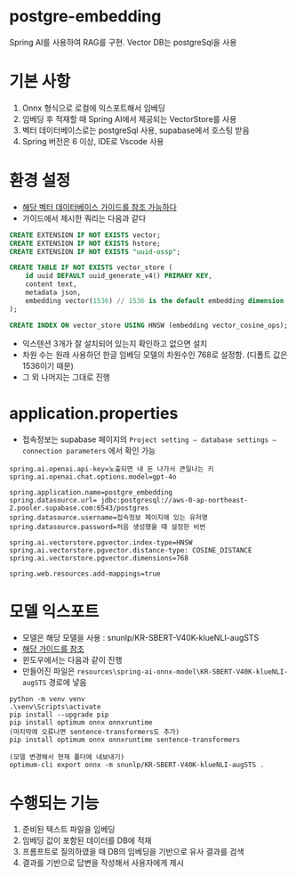 # postgre-embedding

Spring AI를 사용하여 RAG를 구현. Vector DB는 postgreSql을 사용

# 기본 사항

1. Onnx 형식으로 로컬에 익스포트해서 임베딩
2. 임베딩 후 적재할 때 Spring AI에서 제공되는 VectorStore를 사용
3. 벡터 데이터베이스로는 postgreSql 사용, supabase에서 호스팅 받음
4. Spring 버전은 6 이상, IDE로 Vscode 사용

# 환경 설정

- [해당 벡터 데이터베이스 가이드를 참조 가능하다](https://docs.spring.io/spring-ai/reference/1.0/api/vectordbs/pgvector.html)
- 가이드에서 제시한 쿼리는 다음과 같다

```sql
CREATE EXTENSION IF NOT EXISTS vector;
CREATE EXTENSION IF NOT EXISTS hstore;
CREATE EXTENSION IF NOT EXISTS "uuid-ossp";

CREATE TABLE IF NOT EXISTS vector_store (
	id uuid DEFAULT uuid_generate_v4() PRIMARY KEY,
	content text,
	metadata json,
	embedding vector(1536) // 1536 is the default embedding dimension
);

CREATE INDEX ON vector_store USING HNSW (embedding vector_cosine_ops);
```

- 익스텐션 3개가 잘 설치되어 있는지 확인하고 없으면 설치
- 차원 수는 원래 사용하던 한글 임베딩 모델의 차원수인 768로 설정함. (디폴트 값은 1536이기 때문)
- 그 외 나머지는 그대로 진행

# application.properties

- 접속정보는 supabase 페이지의 `Project setting – database settings – connection parameters` 에서 확인 가능

```
spring.ai.openai.api-key=노출되면 내 돈 나가서 큰일나는 키
spring.ai.openai.chat.options.model=gpt-4o

spring.application.name=postgre_embedding
spring.datasource.url= jdbc:postgresql://aws-0-ap-northeast-2.pooler.supabase.com:6543/postgres
spring.datasource.username=접속정보 페이지에 있는 유저명
spring.datasource.password=처음 생성했을 때 설정한 비번

spring.ai.vectorstore.pgvector.index-type=HNSW
spring.ai.vectorstore.pgvector.distance-type: COSINE_DISTANCE
spring.ai.vectorstore.pgvector.dimensions=768

spring.web.resources.add-mappings=true
```

# 모델 익스포트

- 모델은 해당 모델을 사용 : snunlp/KR-SBERT-V40K-klueNLI-augSTS
- [해당 가이드를 참조](https://docs.spring.io/spring-ai/reference/1.0/api/embeddings/onnx.html)
- 윈도우에서는 다음과 같이 진행
- 만들어진 파일은 `resources\spring-ai-onnx-model\KR-SBERT-V40K-klueNLI-augSTS` 경로에 넣음

```
python -m venv venv
.\venv\Scripts\activate
pip install --upgrade pip
pip install optimum onnx onnxruntime
(마지막에 오류나면 sentence-transformers도 추가)
pip install optimum onnx onnxruntime sentence-transformers

(모델 변경해서 현재 폴더에 내보내기)
optimum-cli export onnx -m snunlp/KR-SBERT-V40K-klueNLI-augSTS .
```

# 수행되는 기능

1. 준비된 텍스트 파일을 임베딩
2. 임베딩 값이 포함된 데이터를 DB에 적재
3. 프롬프트로 질의하였을 때 DB의 임베딩을 기반으로 유사 결과를 검색
4. 결과를 기반으로 답변을 작성해서 사용자에게 제시
